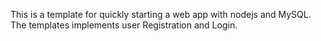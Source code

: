 This is a template for quickly starting a web app with nodejs and MySQL. The templates implements user Registration and Login.